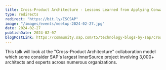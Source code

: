 ```yaml
---
title: Cross-Product Architecture - Lessons Learned from Applying Conway’s Law
type: redirects
redirect: "https://bit.ly/ISCSAP"
image: "/images/events/meetup-2024-02-27.jpg"
date: 2024-02-27
publishDate: 2024-02-07
blogPostLink: https://community.sap.com/t5/technology-blogs-by-sap/cross-product-architecture-embracing-conway-s-law-for-better-software/ba-p/13648600
---
```


This talk will look at the "Cross-Product Architecture" collaboration model which some consider SAP's largest InnerSource project involving 3,000+ architects and experts across numerous organizations.


